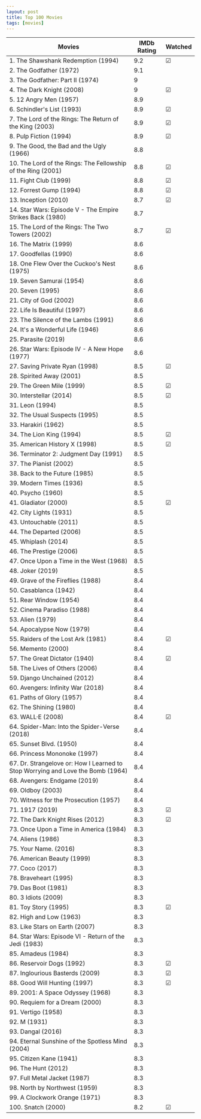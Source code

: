 ```yaml
---
layout: post
title: Top 100 Movies
tags: [movies]
---
```



Movies | IMDb Rating | Watched
--- | --- | ---
1. The Shawshank Redemption (1994)	 | 	9.2	 | &#x2611;
2. The Godfather (1972)	 | 	9.1	 | 
3. The Godfather: Part II (1974)	 | 	9	 | 
4. The Dark Knight (2008)	 | 	9	 | &#x2611;
5. 12 Angry Men (1957)	 | 	8.9	 | 
6. Schindler's List (1993)	 | 	8.9	 | &#x2611;
7. The Lord of the Rings: The Return of the King (2003)	 | 	8.9	 | &#x2611;
8. Pulp Fiction (1994)	 | 	8.9	 | &#x2611;
9. The Good, the Bad and the Ugly (1966)	 | 	8.8	 | 
10. The Lord of the Rings: The Fellowship of the Ring (2001)	 | 	8.8	 | &#x2611;
11. Fight Club (1999)	 | 	8.8	 | &#x2611;
12. Forrest Gump (1994)	 | 	8.8	 | &#x2611;
13. Inception (2010)	 | 	8.7	 | &#x2611;
14. Star Wars: Episode V - The Empire Strikes Back (1980)	 | 	8.7	 | 
15. The Lord of the Rings: The Two Towers (2002)	 | 	8.7	 | &#x2611;
16. The Matrix (1999)	 | 	8.6	 | 
17. Goodfellas (1990)	 | 	8.6	 | 
18. One Flew Over the Cuckoo's Nest (1975)	 | 	8.6	 | 
19. Seven Samurai (1954)	 | 	8.6	 | 
20. Seven (1995)	 | 	8.6	 | 
21. City of God (2002)	 | 	8.6	 | 
22. Life Is Beautiful (1997)	 | 	8.6	 | 
23. The Silence of the Lambs (1991)	 | 	8.6	 | 
24. It's a Wonderful Life (1946)	 | 	8.6	 | 
25. Parasite (2019)	 | 	8.6	 | 
26. Star Wars: Episode IV - A New Hope (1977)	 | 	8.6	 | 
27. Saving Private Ryan (1998)	 | 	8.5	 | &#x2611;
28. Spirited Away (2001)	 | 	8.5	 | 
29. The Green Mile (1999)	 | 	8.5	 | &#x2611;
30. Interstellar (2014)	 | 	8.5	 | &#x2611;
31. Leon (1994)	 | 	8.5	 | 
32. The Usual Suspects (1995)	 | 	8.5	 | 
33. Harakiri (1962)	 | 	 8.5	 | 
34. The Lion King (1994)	 | 	 8.5	 | &#x2611;
35. American History X (1998)	 | 	 8.5	 | &#x2611;
36. Terminator 2: Judgment Day (1991)	 | 	 8.5	 | 
37. The Pianist (2002)	 | 	 8.5	 | 
38. Back to the Future (1985)	 | 	 8.5	 | 
39. Modern Times (1936)	 | 	 8.5	 | 
40. Psycho (1960)	 | 	 8.5	 | 
41. Gladiator (2000)	 | 	 8.5	 | &#x2611;
42. City Lights (1931)	 | 	 8.5	 | 
43. Untouchable (2011)	 | 	 8.5	 | 
44. The Departed (2006)	 | 	 8.5	 | 
45. Whiplash (2014)	 | 	 8.5	 | 
46. The Prestige (2006)	 | 	 8.5	 | 
47. Once Upon a Time in the West (1968)	 | 	 8.5	 | 
48. Joker (2019)	 | 	 8.5	 | 
49. Grave of the Fireflies (1988)	 | 	 8.4	 | 
50. Casablanca (1942)	 | 	 8.4	 | 
51. Rear Window (1954)	 | 	 8.4	 | 
52. Cinema Paradiso (1988)	 | 	 8.4	 | 
53. Alien (1979)	 | 	 8.4	 | 
54. Apocalypse Now (1979)	 | 	 8.4	 | 
55. Raiders of the Lost Ark (1981)	 | 	 8.4	 | &#x2611;
56. Memento (2000)	 | 	 8.4	 | 
57. The Great Dictator (1940)	 | 	 8.4	 | &#x2611;
58. The Lives of Others (2006)	 | 	 8.4	 | 
59. Django Unchained (2012)	 | 	 8.4	 | 
60. Avengers: Infinity War (2018)	 | 	 8.4	 | 
61. Paths of Glory (1957)	 | 	 8.4	 | 
62. The Shining (1980)	 | 	 8.4	 | 
63. WALL·E (2008)	 | 	 8.4	 | &#x2611;
64. Spider-Man: Into the Spider-Verse (2018)	 | 	 8.4	 | 
65. Sunset Blvd. (1950)	 | 	 8.4	 | 
66. Princess Mononoke (1997)	 | 	 8.4	 | 
67. Dr. Strangelove or: How I Learned to Stop Worrying and Love the Bomb (1964)	 | 	 8.4	 | 
68. Avengers: Endgame (2019)	 | 	 8.4	 | 
69. Oldboy (2003)	 | 	 8.4	 | 
70. Witness for the Prosecution (1957)	 | 	 8.4	 | 
71. 1917 (2019)	 | 	 8.3	 | &#x2611;
72. The Dark Knight Rises (2012)	 | 	 8.3	 | &#x2611;
73. Once Upon a Time in America (1984)	 | 	 8.3	 | 
74. Aliens (1986)	 | 	 8.3	 | 
75. Your Name. (2016)	 | 	 8.3	 | 
76. American Beauty (1999)	 | 	 8.3	 | 
77. Coco (2017)	 | 	 8.3	 | 
78. Braveheart (1995)	 | 	 8.3	 | 
79. Das Boot (1981)	 | 	 8.3	 | 
80. 3 Idiots (2009)	 | 	 8.3	 | 
81. Toy Story (1995)	 | 	 8.3	 | &#x2611;
82. High and Low (1963)	 | 	 8.3	 | 
83. Like Stars on Earth (2007)	 | 	 8.3	 | 
84. Star Wars: Episode VI - Return of the Jedi (1983)	 | 	 8.3	 | 
85. Amadeus (1984)	 | 	 8.3	 | 
86. Reservoir Dogs (1992)	 | 	 8.3	 | &#x2611;
87. Inglourious Basterds (2009)	 | 	 8.3	 | &#x2611;
88. Good Will Hunting (1997)	 | 	 8.3	 | &#x2611;
89. 2001: A Space Odyssey (1968)	 | 	 8.3	 | 
90. Requiem for a Dream (2000)	 | 	 8.3	 | 
91. Vertigo (1958)	 | 	 8.3	 | 
92. M (1931)	 | 	 8.3	 | 
93. Dangal (2016)	 | 	 8.3	 | 
94. Eternal Sunshine of the Spotless Mind (2004)	 | 	 8.3	 | 
95. Citizen Kane (1941)	 | 	 8.3	 | 
96. The Hunt (2012)	 | 	 8.3	 | 
97. Full Metal Jacket (1987)	 | 	 8.3	 | 
98. North by Northwest (1959)	 | 	 8.3	 | 
99. A Clockwork Orange (1971)	 | 	 8.3	 | 
100. Snatch (2000)	 | 	 8.2	 | &#x2611;
